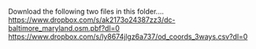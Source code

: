 Download the following two files in this folder....
https://www.dropbox.com/s/ak2173o24387zz3/dc-baltimore_maryland.osm.pbf?dl=0
https://www.dropbox.com/s/ly8674jlgz6a737/od_coords_3ways.csv?dl=0
